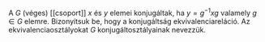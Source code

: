 A $G$ (véges) [[csoport]] $x$ és $y$ elemei konjugáltak, ha $y = g^{−1}xg$ valamely $g ∈ G$ elemre. Bizonyítsuk be, hogy a konjugáltság ekvivalenciareláció. Az ekvivalenciaosztályokat $G$ konjugáltosztályainak nevezzük.